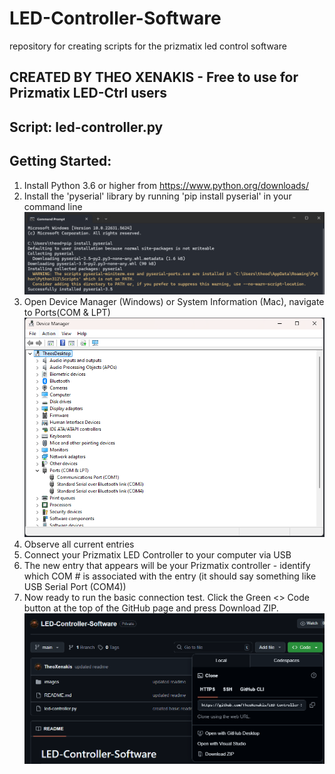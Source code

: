 # LED-Controller-Software
repository for creating scripts for the prizmatix led control software

## CREATED BY THEO XENAKIS - Free to use for Prizmatix LED-Ctrl users    

## Script: led-controller.py

## Getting Started:
1) Install Python 3.6 or higher from https://www.python.org/downloads/
2) Install the 'pyserial' library by running 'pip install pyserial' in your command line
        ![Command Prompt > pip install pyserial + results](images/pip-install-pyserial.png)
3) Open Device Manager (Windows) or System Information (Mac), navigate to Ports(COM & LPT)
        ![Device Manager > Ports (COM &LPT) > usbname(COM1), usbname(COM2)...](images/device-manager-com-ss.png)
4) Observe all current entries
5) Connect your Prizmatix LED Controller to your computer via USB
6) The new entry that appears will be your Prizmatix controller - identify which COM # is associated with the entry (it should say something like USB Serial Port (COM4))
7) Now ready to run the basic connection test. Click the Green <> Code button at the top of the GitHub page and press Download ZIP.
    ![GitHub > '<> Code Dropdown' > Download ZIP](images/GitHub-download.png)
